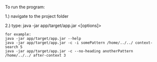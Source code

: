 To run the program:

1.) navigate to the project folder

2.) type: java -jar app/target/app.jar <[options]> <pattern> <path> <command> <arg>

    for example:
    java -jar app/target/app.jar --help
    java -jar app/target/app.jar -c -i somePattern /home/../../ context-search 5
    java -jar app/target/app.jar -c --no-heading anotherPattern /home/../../ after-context 3

